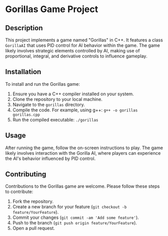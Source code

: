# Gorillas Game Project

## Description
This project implements a game named "Gorillas" in C++. It features a class `GorillaAI` that uses PID control for AI behavior within the game. The game likely involves strategic elements controlled by AI, making use of proportional, integral, and derivative controls to influence gameplay.

## Installation
To install and run the Gorillas game:
1. Ensure you have a C++ compiler installed on your system.
2. Clone the repository to your local machine.
3. Navigate to the `gorillas` directory.
4. Compile the code. For example, using g++: `g++ -o gorillas gorillas.cpp`
5. Run the compiled executable: `./gorillas`

## Usage
After running the game, follow the on-screen instructions to play. The game likely involves interaction with the Gorilla AI, where players can experience the AI's behavior influenced by PID control.

## Contributing
Contributions to the Gorillas game are welcome. Please follow these steps to contribute:
1. Fork the repository.
2. Create a new branch for your feature (`git checkout -b feature/YourFeature`).
3. Commit your changes (`git commit -am 'Add some feature'`).
4. Push to the branch (`git push origin feature/YourFeature`).
5. Open a pull request.

